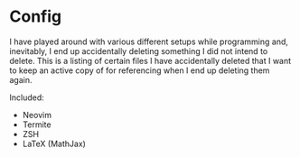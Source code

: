 Config
======

I have played around with various different setups while programming and, inevitably, I end up accidentally deleting something I did not intend to delete.
This is a listing of certain files I have accidentally deleted that I want to keep an active copy of for referencing when I end up deleting them again.

Included:
* Neovim
* Termite
* ZSH
* LaTeX (MathJax)
